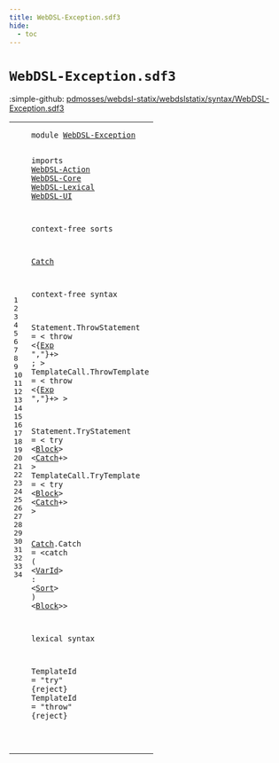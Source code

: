 ```yaml
---
title: WebDSL-Exception.sdf3
hide:
  - toc
---
```


# `WebDSL-Exception.sdf3`

:simple-github: [pdmosses/webdsl-statix/webdslstatix/syntax/WebDSL-Exception.sdf3]

[pdmosses/webdsl-statix/webdslstatix/syntax/WebDSL-Exception.sdf3]: https://github.com/pdmosses/webdsl-statix/blob/master/webdslstatix/syntax/WebDSL-Exception.sdf3 "The source file on GitHub"

<div class="sdf3"><table class="highlighttable"><tbody><tr><td class="linenos"><div class="linenodiv"><pre><span></span>1
2
3
4
5
6
7
8
9
10
11
12
13
14
15
16
17
18
19
20
21
22
23
24
25
26
27
28
29
30
31
32
33
34
</pre></div></td>
<td class="code"><pre><code><span class="keyword">module</span> <a href="../webdsl-statix.sdf3/#WebDSL-Exception_202_218" id="WebDSL-Exception_7_23" title="Referenced at ../webdsl-statix.sdf3 line 13">WebDSL-Exception</a>

<span class="keyword">imports</span>
  <a href="../WebDSL-Action.sdf3/#WebDSL-Action_7_20" id="WebDSL-Action_35_48" title="Defined at ../WebDSL-Action.sdf3 line 1">WebDSL-Action</a>
  <a href="../WebDSL-Core.sdf3/#WebDSL-Core_7_18" id="WebDSL-Core_51_62" title="Defined at ../WebDSL-Core.sdf3 line 1">WebDSL-Core</a>
  <a href="../WebDSL-Lexical.sdf3/#WebDSL-Lexical_7_21" id="WebDSL-Lexical_65_79" title="Defined at ../WebDSL-Lexical.sdf3 line 1">WebDSL-Lexical</a>
  <a href="../WebDSL-UI.sdf3/#WebDSL-UI_7_16" id="WebDSL-UI_82_91" title="Defined at ../WebDSL-UI.sdf3 line 1">WebDSL-UI</a>

<span class="keyword">context-free sorts</span>

  <a href="#Catch_310_315" id="Catch_115_120" title="Referenced at line 23, 26">Catch</a>

<span class="keyword">context-free syntax</span>

  <span id="Statement_145_154" title="Not referenced locally, nor via imports">Statement</span>.<span class="cons_Constructor"><span id="ThrowStatement_155_169" title="Not referenced locally, nor via imports">ThrowStatement</span></span> = &lt;
    <span class="cons_String">throw</span> &lt;{<a href="../WebDSL-UI.sdf3/#Exp_13248_13251" id="Exp_186_189" title="Defined at ../WebDSL-UI.sdf3 line 469, 517">Exp</a> <span class="cons_Lit">","</span>}+&gt; <span class="cons_String">;</span>
  &gt;
  <span id="TemplateCall_205_217" title="Not referenced locally, nor via imports">TemplateCall</span>.<span class="cons_Constructor"><span id="ThrowTemplate_218_231" title="Not referenced locally, nor via imports">ThrowTemplate</span></span> = &lt;
    <span class="cons_String">throw</span> &lt;{<a href="../WebDSL-UI.sdf3/#Exp_13248_13251" id="Exp_248_251" title="Defined at ../WebDSL-UI.sdf3 line 469, 517">Exp</a> <span class="cons_Lit">","</span>}+&gt;
  &gt;

  <span id="Statement_266_275" title="Not referenced locally, nor via imports">Statement</span>.<span class="cons_Constructor"><span id="TryStatement_276_288" title="Not referenced locally, nor via imports">TryStatement</span></span> = &lt;
    <span class="cons_String">try</span> &lt;<a href="../WebDSL-Action.sdf3/#Block_145_150" id="Block_302_307" title="Defined at ../WebDSL-Action.sdf3 line 13, 45">Block</a>&gt; &lt;<a href="#Catch_115_120" id="Catch_310_315" title="Defined at line 11, 29">Catch</a>+&gt;
  &gt;
  <span id="TemplateCall_324_336" title="Not referenced locally, nor via imports">TemplateCall</span>.<span class="cons_Constructor"><span id="TryTemplate_337_348" title="Not referenced locally, nor via imports">TryTemplate</span></span> = &lt;
    <span class="cons_String">try</span> &lt;<a href="../WebDSL-Action.sdf3/#Block_145_150" id="Block_362_367" title="Defined at ../WebDSL-Action.sdf3 line 13, 45">Block</a>&gt; &lt;<a href="#Catch_115_120" id="Catch_370_375" title="Defined at line 11, 29">Catch</a>+&gt;
  &gt;

  <a href="#Catch_310_315" id="Catch_385_390" title="Referenced at line 23, 26">Catch</a>.<span class="cons_Constructor"><span id="Catch_391_396" title="Not referenced locally, nor via imports">Catch</span></span> = &lt;<span class="cons_String">catch</span> <span class="cons_String">(</span> &lt;<a href="../WebDSL-UI.sdf3/#VarId_14717_14722" id="VarId_409_414" title="Defined at ../WebDSL-UI.sdf3 line 521">VarId</a>&gt; <span class="cons_String">:</span> &lt;<a href="../WebDSL-Core.sdf3/#Sort_195_199" id="Sort_419_423" title="Defined at ../WebDSL-Core.sdf3 line 10, 14, 15, 16, 17, 18, 19, 20">Sort</a>&gt; <span class="cons_String">)</span> &lt;<a href="../WebDSL-Action.sdf3/#Block_145_150" id="Block_428_433" title="Defined at ../WebDSL-Action.sdf3 line 13, 45">Block</a>&gt;&gt;

<span class="keyword">lexical syntax</span>

  <span id="TemplateId_455_465" title="Not referenced locally, nor via imports">TemplateId</span> = <span class="cons_Lit">"try"</span> {<span class="keyword">reject</span>}
  <span id="TemplateId_485_495" title="Not referenced locally, nor via imports">TemplateId</span> = <span class="cons_Lit">"throw"</span> {<span class="keyword">reject</span>}

</code></pre></td></tr></tbody></table></div>